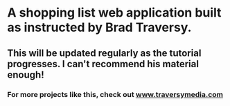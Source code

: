 # A shopping list web application built as instructed by Brad Traversy.

## This will be updated regularly as the tutorial progresses.  I can't recommend his material enough!

### For more projects like this, check out www.traversymedia.com
